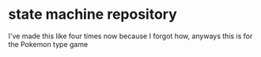 # state machine repository
 I've made this like four times now because I forgot how, anyways this is for the Pokemon type game
